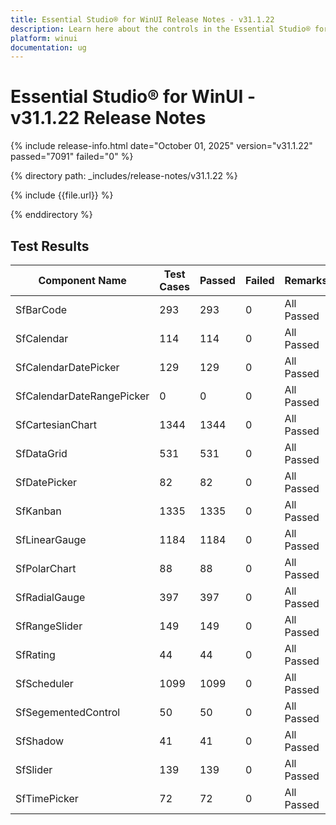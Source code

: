 ```yaml
---
title: Essential Studio® for WinUI Release Notes - v31.1.22
description: Learn here about the controls in the Essential Studio® for WinUI Weekly Nuget Release - Release Notes - v31.1.22
platform: winui
documentation: ug
---
```


# Essential Studio® for WinUI - v31.1.22 Release Notes

{% include release-info.html date="October 01, 2025"  version="v31.1.22" passed="7091" failed="0" %}

{% directory path: _includes/release-notes/v31.1.22 %}

{% include {{file.url}} %}

{% enddirectory %}

## Test Results

| Component Name | Test Cases | Passed | Failed | Remarks |
|---------------|------------|--------|--------|---------|
| SfBarCode | 293 | 293 | 0 | All Passed |
| SfCalendar | 114 | 114 | 0 | All Passed |
| SfCalendarDatePicker | 129 | 129 | 0 | All Passed |
| SfCalendarDateRangePicker | 0 | 0 | 0 | All Passed |
| SfCartesianChart | 1344 | 1344 | 0 | All Passed |
| SfDataGrid | 531 | 531 | 0 | All Passed |
| SfDatePicker | 82 | 82 | 0 | All Passed |
| SfKanban | 1335 | 1335 | 0 | All Passed |
| SfLinearGauge | 1184 | 1184 | 0 | All Passed |
| SfPolarChart | 88 | 88 | 0 | All Passed |
| SfRadialGauge | 397 | 397 | 0 | All Passed |
| SfRangeSlider | 149 | 149 | 0 | All Passed |
| SfRating | 44 | 44 | 0 | All Passed |
| SfScheduler | 1099 | 1099 | 0 | All Passed |
| SfSegementedControl | 50 | 50 | 0 | All Passed |
| SfShadow | 41 | 41 | 0 | All Passed |
| SfSlider | 139 | 139 | 0 | All Passed |
| SfTimePicker | 72 | 72 | 0 | All Passed |